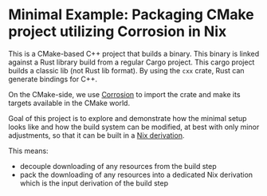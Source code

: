 # Minimal Example: Packaging CMake project utilizing Corrosion in Nix

This is a CMake-based C++ project that builds a binary. This binary is linked
against a Rust library build from a regular Cargo project. This cargo project
builds a classic lib (not Rust lib format). By using the `cxx` crate, Rust can
generate bindings for C++.

On the CMake-side, we use [Corrosion](https://github.com/corrosion-rs/corrosion)
to import the crate and make its targets available in the CMake world.

Goal of this project is to explore and demonstrate how the minimal setup looks
like and how the build system can be modified, at best with only minor
adjustments, so that it can be built in a [Nix derivation](https://nixos.org/).

This means:
- decouple downloading of any resources from the build step
- pack the downloading of any resources into a dedicated Nix derivation
  which is the input derivation of the build step
